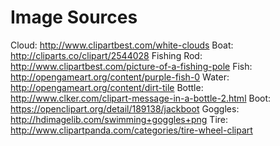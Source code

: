 Image Sources
=============
Cloud: http://www.clipartbest.com/white-clouds
Boat: http://cliparts.co/clipart/2544028
Fishing Rod: http://www.clipartbest.com/picture-of-a-fishing-pole
Fish: http://opengameart.org/content/purple-fish-0
Water: http://opengameart.org/content/dirt-tile
Bottle: http://www.clker.com/clipart-message-in-a-bottle-2.html
Boot: https://openclipart.org/detail/189138/jackboot
Goggles: http://hdimagelib.com/swimming+goggles+png
Tire: http://www.clipartpanda.com/categories/tire-wheel-clipart